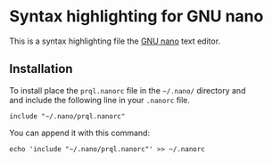 # Syntax highlighting for GNU nano

This is a syntax highlighting file the [GNU nano](https://nano-editor.org/)
text editor.

## Installation

To install place the `prql.nanorc` file in the `~/.nano/` directory and    
and include the following line in your `.nanorc` file.

    include "~/.nano/prql.nanorc"

You can append it with this command:

    echo 'include "~/.nano/prql.nanorc"' >> ~/.nanorc
